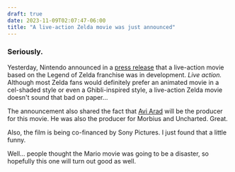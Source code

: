 ```yaml
---
draft: true
date: 2023-11-09T02:07:47-06:00
title: "A live-action Zelda movie was just announced"
---
```


### Seriously.

Yesterday, Nintendo announced in a [press release](https://www.nintendo.co.jp/corporate/release/en/2023/231108.html) that a live-action movie based on the Legend of Zelda franchise was in development. *Live action.* Although most Zelda fans would definitely prefer an animated movie in a cel-shaded style or even a Ghibli-inspired style, a live-action Zelda movie doesn't sound that bad on paper...

The announcement also shared the fact that [Avi Arad](https://www.imdb.com/name/nm0032696/) will be the producer for this movie. He was also the producer for Morbius and Uncharted. Great.

Also, the film is being co-financed by Sony Pictures. I just found that a little funny.

Well... people thought the Mario movie was going to be a disaster, so hopefully this one will turn out good as well.
